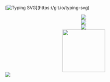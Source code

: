 [![Typing SVG](https://readme-typing-svg.demolab.com?font=Fira+Code&pause=1000&center=%E7%9C%9F&vCenter=%E7%9C%9F&repeat=%E5%81%87&width=435&lines=System.out.print(%22Hello+World!%22);%E4%BD%A0%E5%A5%BD+%E4%B8%96%E7%95%8C%EF%BC%81)](https://git.io/typing-svg)

<div align="center">
    <img  src="https://github-readme-streak-stats.herokuapp.com/?user=zsuh&theme=dark&hide_border=true" />
</div>
<div align="center">
  <img  src="https://github-profile-trophy.vercel.app/?username=zsuh&theme=gruvbox&row=1&column=7&no-frame=true&no-bg=true" />
</div>
<div align="center">
    <img  src="https://github-readme-stats-git-masterrstaa-rickstaa.vercel.app/api/top-langs/?username=zsuh&hide_title=true&hide_border=true&layout=compact&langs_count=6&text_color=000&icon_color=fff&bg_color=0,52fa5a,4dfcff,c64dff&theme=graywhite" />
</div>
<div align="center">
    <img height="137px" src="https://github-readme-stats-git-masterrstaa-rickstaa.vercel.app/api?username=zsuh&hide_title=true&hide_border=true&show_icons=trueline_height=21&text_color=000&icon_color=000&bg_color=0,ea6161,ffc64d,fffc4d,52fa5a&theme=graywhite" />
</div>
<div>
  <img  src="https://visitor-badge.glitch.me/badge?page_id=zsuh" />
</div>
